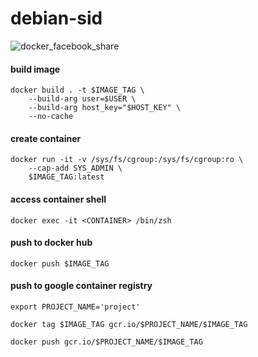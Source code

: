 # debian-sid

![docker_facebook_share](https://user-images.githubusercontent.com/26479/113612129-b51b9a80-964f-11eb-8054-56f6079c3dcc.png)

#### build image
```
docker build . -t $IMAGE_TAG \
	--build-arg user=$USER \
	--build-arg host_key="$HOST_KEY" \
	--no-cache
```

#### create container
```
docker run -it -v /sys/fs/cgroup:/sys/fs/cgroup:ro \
	--cap-add SYS_ADMIN \
	$IMAGE_TAG:latest
```

#### access container shell
```
docker exec -it <CONTAINER> /bin/zsh
```

#### push to docker hub
```
docker push $IMAGE_TAG
```

#### push to google container registry
```
export PROJECT_NAME='project'
```

```
docker tag $IMAGE_TAG gcr.io/$PROJECT_NAME/$IMAGE_TAG
```

```
docker push gcr.io/$PROJECT_NAME/$IMAGE_TAG
```
